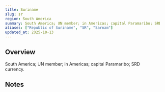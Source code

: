 ```yaml
---
title: Suriname
slug: sr
region: South America
summary: South America; UN member; in Americas; capital Paramaribo; SRD currency.
aliases: ["Republic of Suriname", "SR", "Sarnam"]
updated_at: 2025-10-13
---
```


## Overview

South America; UN member; in Americas; capital Paramaribo; SRD currency.

## Notes

<!-- Add your first note below -->
